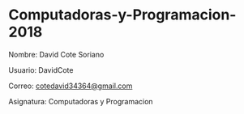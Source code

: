 # Computadoras-y-Programacion-2018
Nombre: David Cote Soriano

Usuario: DavidCote

Correo: cotedavid34364@gmail.com

Asignatura: Computadoras y Programacion
